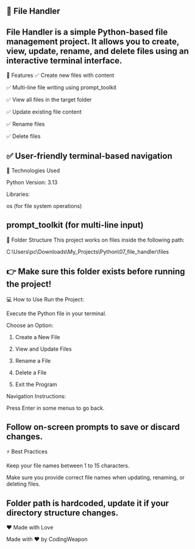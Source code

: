 📂 File Handler
---
File Handler is a simple Python-based file management project.
It allows you to create, view, update, rename, and delete files using an interactive terminal interface.
---
🚀 Features
✅ Create new files with content

✅ Multi-line file writing using prompt_toolkit

✅ View all files in the target folder

✅ Update existing file content

✅ Rename files

✅ Delete files

✅ User-friendly terminal-based navigation
---
🔧 Technologies Used

Python Version: 3.13

Libraries:

os (for file system operations)

prompt_toolkit (for multi-line input)
---
📂 Folder Structure
This project works on files inside the following path:


C:\Users\pc\Downloads\My_Projects\Python\07_file_handler\files

👉 Make sure this folder exists before running the project!
---
💻 How to Use
Run the Project:

Execute the Python file in your terminal.

Choose an Option:

1. Create a New File

2. View and Update Files

3. Rename a File

4. Delete a File

5. Exit the Program

Navigation Instructions:

Press Enter in some menus to go back.

Follow on-screen prompts to save or discard changes.
---
⚡ Best Practices

Keep your file names between 1 to 15 characters.

Make sure you provide correct file names when updating, renaming, or deleting files.

Folder path is hardcoded, update it if your directory structure changes.
---
❤️ Made with Love

Made with ❤️ by CodingWeapon


